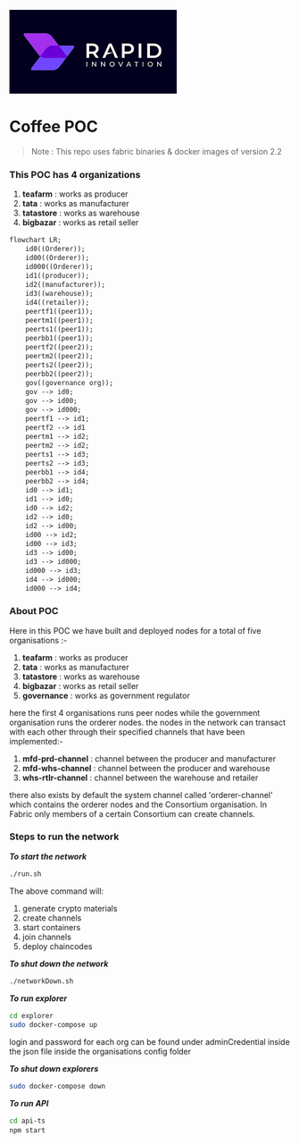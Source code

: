 ![Project Logo](./assets/Rapid%20Logo.jpeg)

# Coffee POC

> Note : This repo uses fabric binaries & docker images of version 2.2

### This POC has 4 organizations
1. **teafarm** : works as producer
2. **tata** : works as manufacturer
3. **tatastore** : works as warehouse
4. **bigbazar** : works as retail seller

```mermaid
flowchart LR;
    id0((Orderer));
    id00((Orderer));
    id000((Orderer));
    id1((producer));
    id2((manufacturer));
    id3((warehouse));
    id4((retailer));
    peertf1((peer1));
    peertm1((peer1));
    peerts1((peer1));
    peerbb1((peer1));
    peertf2((peer2));
    peertm2((peer2));
    peerts2((peer2));
    peerbb2((peer2));
    gov((governance org));
    gov --> id0;
    gov --> id00;
    gov --> id000;
    peertf1 --> id1;
    peertf2 --> id1
    peertm1 --> id2;
    peertm2 --> id2;
    peerts1 --> id3;
    peerts2 --> id3;
    peerbb1 --> id4;
    peerbb2 --> id4;
    id0 --> id1;
    id1 --> id0;
    id0 --> id2;
    id2 --> id0;
    id2 --> id00;
    id00 --> id2;
    id00 --> id3;
    id3 --> id00;
    id3 --> id000;
    id000 --> id3;
    id4 --> id000;
    id000 --> id4;
```

### About POC ###

Here in this POC we have built and deployed nodes for a total of five organisations :-
1. **teafarm** : works as producer
2. **tata** : works as manufacturer
3. **tatastore** : works as warehouse
4. **bigbazar** : works as retail seller
5. **governance** : works as government regulator

here the first 4 organisations runs peer nodes while the government organisation runs the orderer nodes. the nodes in the network can transact with each other through their specified channels that have been implemented:-
1. **mfd-prd-channel** : channel between the producer and manufacturer
2. **mfd-whs-channel** : channel between the producer and warehouse
3. **whs-rtlr-channel** : channel between the warehouse and retailer

there also exists by default the system channel called 'orderer-channel' which contains the orderer nodes and the Consortium organisation. In Fabric only members of a certain Consortium can create channels.

### Steps to run the network ###
***To start the network***
```bash
./run.sh
```
The above command will:
1. generate crypto materials
2. create channels
3. start containers
4. join channels
5. deploy chaincodes

***To shut down the network***
```bash
./networkDown.sh
```

***To run explorer***
```bash
cd explorer
sudo docker-compose up
```
login and password for each org can be found under adminCredential inside the json file inside the organisations config folder

***To shut down explorers***
```bash
sudo docker-compose down
```

***To run API***
```bash
cd api-ts
npm start
```
